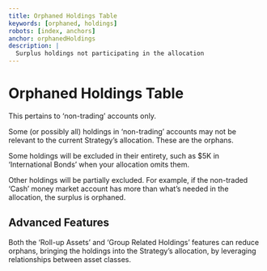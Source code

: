 ```yaml
---
title: Orphaned Holdings Table
keywords: [orphaned, holdings]
robots: [index, anchors]
anchor: orphanedHoldings
description: |
  Surplus holdings not participating in the allocation
---
```


# Orphaned Holdings Table

This pertains to ‘non-trading’ accounts only.

Some (or possibly all) holdings in ‘non-trading’ accounts may not be
relevant to the current Strategy’s allocation. These are the orphans.

Some holdings will be excluded in their entirety, such as $5K in
‘International Bonds’ when your allocation omits them.

Other holdings will be partially excluded. For example, if the non-traded
‘Cash’ money market account has more than what’s needed in the allocation,
the surplus is orphaned.

## Advanced Features

Both the ‘Roll-up Assets’ and ‘Group Related Holdings’ features can reduce
orphans, bringing the holdings into the Strategy’s allocation, by
leveraging relationships between asset classes.

